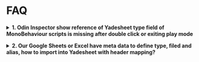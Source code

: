 # FAQ
<p>
<details>
  <summary> <b>1. Odin Inspector show reference of Yadesheet type field of MonoBehaviour scripts is missing after double click or exiting play mode</b></summary>
  <p>
  Please let your MonoBehaviour script inheirt the `YadeSerializedMonoBehaviour` class, this will fix the issue.
</details>

<p>
<details>
<summary><b>2. Our Google Sheets or Excel have meta data to define type, filed and alias, how to import into Yadesheet with header mapping?</b></summary>

<p>
Take Google Sheets for example. Create a script under Editor folder, and copy below script content to it. The only need to focus or change is the order of alias/type/field. See the comments in code.

```csharp
/// <summary>
/// This class works on Yade 1.4.2+ 
/// </summary>
public class GoogleSheetsWithMetaImporter : GoogleSheetsImporter
{
    protected override int PreprocessingWithSkipRows(DataTable table, AppState state)
    {
        int metaInfoRowsCount = 3;
        var rowCount = table.Rows.Count;
        if (rowCount < metaInfoRowsCount)
        {
            return metaInfoRowsCount;
        }

        var columnCount = table.Columns.Count;
        HashSet<int> configedColumns = new HashSet<int>();

        // Change the indexes if your spread sheets meta schema is different.
        int aliasRowIndex = 0;
        int typeRowIndex = 1;
        int fieldRowIndex = 2;

        for (int columnIndex = 0; columnIndex < columnCount; columnIndex++)
        {
            var alias = table.Rows[aliasRowIndex].ItemArray[columnIndex].ToString();
            var typeString = table.Rows[typeRowIndex].ItemArray[columnIndex].ToString().ToLower();
            var field = table.Rows[fieldRowIndex].ItemArray[columnIndex].ToString();

            if (string.IsNullOrEmpty(alias) && string.IsNullOrEmpty(typeString) && string.IsNullOrEmpty(field))
            {
                continue;
            }

            if (string.IsNullOrEmpty(typeString))
            {
                typeString = "string";
            }

            int type = DataTypeMapper.NameToKey(typeString);
            state.data.SetColumnHeaderColumn(columnIndex, alias, type, field);
            configedColumns.Add(columnIndex);
        }

        var keys = state.data.columnHeaders.items.Keys;
        foreach (var key in keys)
        {
            if (configedColumns.Contains(key))
            {
                continue;
            }

            state.data.DeleteColumnHeaderSettings(key);
        }

        state.BindingSheet.UpdateColumnSettings();

        return metaInfoRowsCount;
    }

    public override string GetMenuName()
    {
        return "Import From Google Sheets (With Meta)";
    }
}

internal class GoogleSheetsWithMetaBulkImport : GoogleBulkImportMethod
{
    public override string GetName()
    {
        return "GoogleWithMeta";
    }

    protected override int PreprocessingWithSkipRows(DataTable table, YadeSheetData targetSheet)
    {
        int metaInfoRowsCount = 3;
        var rowCount = table.Rows.Count;
        if (rowCount < metaInfoRowsCount)
        {
            return metaInfoRowsCount;
        }

        var columnCount = table.Columns.Count;
        HashSet<int> configedColumns = new HashSet<int>();

        // Change the indexes if your spread sheets meta schema is different.
        int aliasRowIndex = 0;
        int typeRowIndex = 1;
        int fieldRowIndex = 2;

        for (int columnIndex = 0; columnIndex < columnCount; columnIndex++)
        {
            var alias = table.Rows[aliasRowIndex].ItemArray[columnIndex].ToString();
            var typeString = table.Rows[typeRowIndex].ItemArray[columnIndex].ToString().ToLower();
            var field = table.Rows[fieldRowIndex].ItemArray[columnIndex].ToString();

            if (string.IsNullOrEmpty(alias) && string.IsNullOrEmpty(typeString) && string.IsNullOrEmpty(field))
            {
                continue;
            }

            if (string.IsNullOrEmpty(typeString))
            {
                typeString = "string";
            }

            int type = DataTypeMapper.NameToKey(typeString);
            targetSheet.SetColumnHeaderColumn(columnIndex, alias, type, field);
            configedColumns.Add(columnIndex);
        }

        var keys = targetSheet.columnHeaders.items.Keys;
        foreach (var key in keys)
        {
            if (configedColumns.Contains(key))
            {
                continue;
            }

            targetSheet.DeleteColumnHeaderSettings(key);
        }

        return metaInfoRowsCount;
    }
}
```
</details>
